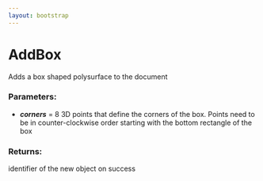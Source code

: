 ```yaml
---
layout: bootstrap
---
```


# AddBox

Adds a box shaped polysurface to the document
        

### Parameters:

- ***corners*** = 8 3D points that define the corners of the box. Points need to
  be in counter-clockwise order starting with the bottom rectangle of the box
        

### Returns:


identifier of the new object on success
        
